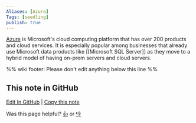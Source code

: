 ```yaml
---
Aliases: [Azure]
Tags: [seedling]
publish: true
---
```


[Azure](https://azure.microsoft.com/) is Microsoft's cloud computing platform that has over 200 products and cloud services. It is especially popular among businesses that already use Microsoft data products like [[Microsoft SQL Server]] as they move to a hybrid model of having on-prem servers and cloud servers.

%% wiki footer: Please don't edit anything below this line %%

## This note in GitHub

<span class="git-footer">[Edit In GitHub](https://github.dev/data-engineering-community/data-engineering-wiki/blob/main/Tools/Microsoft%20Azure.md "git-hub-edit-note") | [Copy this note](https://raw.githubusercontent.com/data-engineering-community/data-engineering-wiki/main/Tools/Microsoft%20Azure.md "git-hub-copy-note")</span>

<span class="git-footer">Was this page helpful?
[👍](https://tally.so/r/mOaxjk?rating=Yes&url=https://dataengineering.wiki/Tools/Microsoft%20Azure) or [👎](https://tally.so/r/mOaxjk?rating=No&url=https://dataengineering.wiki/Tools/Microsoft%20Azure)</span>
